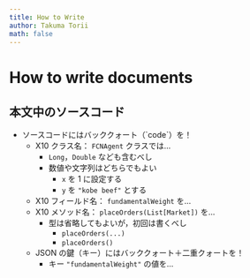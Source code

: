 ```yaml
---
title: How to Write
author: Takuma Torii
math: false
---
```


# How to write documents

## 本文中のソースコード

  * ソースコードにはバッククォート（\`code\`）を！
    * X10 クラス名： `FCNAgent` クラスでは...
      * `Long`，`Double` なども含むべし
      * 数値や文字列はどちらでもよい
        * `x` を 1 に設定する
        * `y` を `"kobe beef"` とする
    * X10 フィールド名： `fundamentalWeight` を...
    * X10 メソッド名： `placeOrders(List[Market])` を...
      * 型は省略してもよいが，初回は書くべし
        * `placeOrders(...)`
        * `placeOrders()`
    * JSON の鍵（キー）にはバッククォート＋二重クォートを！
      * キー `"fundamentalWeight"` の値を...

